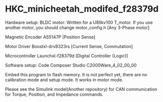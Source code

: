 # HKC_minicheetah_modifed_f28379d

Hardware setup:
BLDC motor: Written for a U8IIkv100 T_motor. If you use another motor, you should change motor_config.h
[Any 3-Phase motor]

Magnetic Encoder AS5147P
[Position Sense]

Motor Driver Boostxl-drv8323rs
[Current Sense, Commutation]

Microcontroller Launchxl-f28379d
[Digital Controller (Logic)]


Software setup:
Code Composer Studio
C2000Ware_4_02_00_00

Embed this program to flash memory.
It is not perfect yet, there are no calibration mode and setup mode. It works in motor mode.

Please see the Simulink model(Another repository) for CAN communication for Torque, Position, and Impedance commands.
